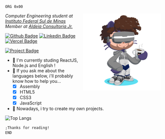 ```assembly
ORG 0x00
```
<img align="right" width="50%" src="./perso.png"/>

<p><em>Computer Engineering student at <a href="https://portal.pcs.ifsuldeminas.edu.br/">Instituto Federal Sul de Minas</a></br>Member at <a href="http://aldeiaconsultoriajr.com/">Aldeia Consultoria Jr.</a></em></p>


[![Github Badge](https://img.shields.io/badge/-Github-000?style=flat-square&logo=Github&logoColor=white&link=https://github.com/azevgabriel)](https://github.com/azevgabriel)
[![Linkedin Badge](https://img.shields.io/badge/-LinkedIn-blue?style=flat-square&logo=Linkedin&logoColor=white&link=https://www.linkedin.com/in/azevgabriel/)](https://www.linkedin.com/in/azevgabriel/)
[![Vercel Badge](https://img.shields.io/badge/-Vercel-blueviolet?style=flat-square&logo=Vercel&link=https://https://vercel.com/azevgabriel/)](https://vercel.com/azevgabriel/)

[![Project Badge](https://img.shields.io/badge/-myCurriculum-blueviolet?style=flat-square&logo=Vercel&link=https://mycurriculum-azevgabriel.vercel.app/)](https://mycurriculum-azevgabriel.vercel.app/)

- 🌱 I'm currently studing ReactJS, Node.js and English !
- 💬 If you ask me about the languages below, i'll probably know how to help you...
  - [x] Assembly
  - [x] HTML5
  - [x] CSS3
  - [x] JavaScript
- 👯 Nowadays, i try to create my own projects.

![Top Langs](https://github-readme-stats.vercel.app/api/top-langs/?username=azevgabriel&layout=compact)


```assembly
;Thanks for reading!
END
```
